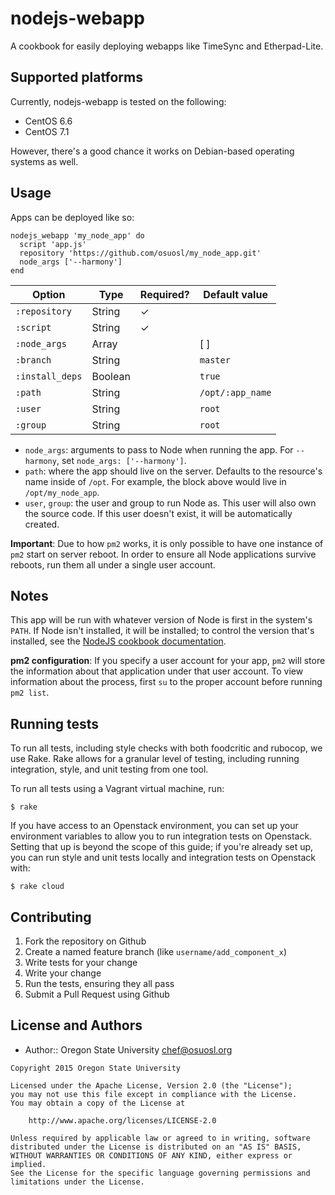 nodejs-webapp
=============

A cookbook for easily deploying webapps like TimeSync and Etherpad-Lite.

Supported platforms
-------------------

Currently, nodejs-webapp is tested on the following:

* CentOS 6.6
* CentOS 7.1

However, there's a good chance it works on Debian-based operating systems as
well.

Usage
-----

Apps can be deployed like so:

```
nodejs_webapp 'my_node_app' do
  script 'app.js'
  repository 'https://github.com/osuosl/my_node_app.git'
  node_args ['--harmony']
end
```

Option            | Type      | Required? | Default value
------------------|-----------|-----------|--------------
`:repository`     | String    | ✓         |
`:script`         | String    | ✓         |
`:node_args`      | Array     |           | [ ]
`:branch`         | String    |           | `master`
`:install_deps`   | Boolean   |           | `true`
`:path`           | String    |           | `/opt/:app_name`
`:user`           | String    |           | `root`
`:group`          | String    |           | `root`

* ``node_args``: arguments to pass to Node when running the app. For
  ``--harmony``, set ``node_args: ['--harmony']``.
* ``path``: where the app should live on the server. Defaults to the resource's
  name inside of `/opt`. For example, the block above would live in
  `/opt/my_node_app`.
* ``user``, ``group``: the user and group to run Node as. This user will also
  own the source code. If this user doesn't exist, it will be automatically
  created.

**Important**: Due to how ``pm2`` works, it is only possible to have one
instance of ``pm2`` start on server reboot. In order to ensure all Node
applications survive reboots, run them all under a single user account.

Notes
-----

This app will be run with whatever version of Node is first in the system's
``PATH``. If Node isn't installed, it will be installed; to control the version
that's installed, see the [NodeJS cookbook documentation](https://github.com/redguide/nodejs).

**pm2 configuration**: If you specify a user account for your app, ``pm2`` will
store the information about that application under that user account. To view
information about the process, first ``su`` to the proper account before running
``pm2 list``.

Running tests
-------------

To run all tests, including style checks with both foodcritic and rubocop, we
use Rake. Rake allows for a granular level of testing, including running
integration, style, and unit testing from one tool.

To run all tests using a Vagrant virtual machine, run:

    $ rake

If you have access to an Openstack environment, you can set up your environment
variables to allow you to run integration tests on Openstack. Setting that up is
beyond the scope of this guide; if you're already set up, you can run style and
unit tests locally and integration tests on Openstack with:

    $ rake cloud


Contributing
------------

1. Fork the repository on Github
2. Create a named feature branch (like `username/add_component_x`)
3. Write tests for your change
4. Write your change
5. Run the tests, ensuring they all pass
6. Submit a Pull Request using Github

License and Authors
-------------------
- Author:: Oregon State University <chef@osuosl.org>

```text
Copyright 2015 Oregon State University

Licensed under the Apache License, Version 2.0 (the "License");
you may not use this file except in compliance with the License.
You may obtain a copy of the License at

    http://www.apache.org/licenses/LICENSE-2.0

Unless required by applicable law or agreed to in writing, software
distributed under the License is distributed on an "AS IS" BASIS,
WITHOUT WARRANTIES OR CONDITIONS OF ANY KIND, either express or implied.
See the License for the specific language governing permissions and
limitations under the License.
```
